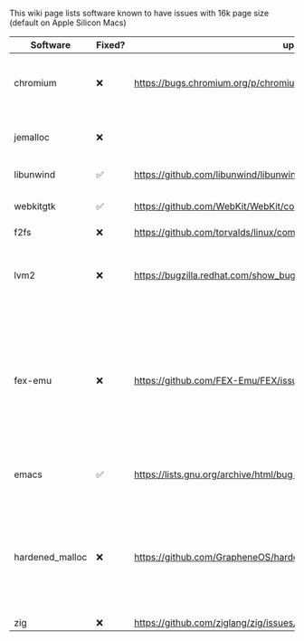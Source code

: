 This wiki page lists software known to have issues with 16k page size (default on Apple Silicon Macs)

| Software  | Fixed? | upstream report / PR / fix                      | Notes                                                  |
|-----------|--------|-------------------------------------------------|--------------------------------------------------------|
| chromium  | ❌ | https://bugs.chromium.org/p/chromium/issues/detail?id=1301788                                                | Includes electron-based apps (e.g. vscode, spotify, …) |
| jemalloc  | ❌ |                                                 | Works but isn’t portable once compiled in 4k or 16k    |
| libunwind | ✅ | https://github.com/libunwind/libunwind/pull/330 | fix in master, not yet released                        |
| webkitgtk | ✅ | https://github.com/WebKit/WebKit/commit/0a4a03da45f7749d31ba63ca2d569e891ee58018 | Fixed since 2.34.6 (see [changelog](https://trac.webkit.org/wiki/WebKitGTK/2.34.x)) |
| f2fs      | ❌ | https://github.com/torvalds/linux/commit/5c9b469295fb |                                                        |
| lvm2 | ❌ | https://bugzilla.redhat.com/show_bug.cgi?id=2059734 | Seems to work, but will throw warnings. Examples: [1 (pvcreate)](https://sourceware.org/git/?p=lvm2.git;a=blob;f=lib/metadata/metadata.c;h=1cda1888f35698c43a0dbc0ca4d8693730ad9a0f;hb=HEAD#l134) [2 (pvck)](https://sourceware.org/git/?p=lvm2.git;a=blob;f=tools/pvck.c;h=5273da63ca4ea7f527972a392df998dcc88692cb;hb=HEAD#l1150) |
| fex-emu | ❌ | https://github.com/FEX-Emu/FEX/issues/1221 | Looks as though Ryan has no intention to ever properly support 16k pages. Builds fine but will not run, complaining about "incorrect" system page size. |
| emacs | ✅ | https://lists.gnu.org/archive/html/bug-gnu-emacs/2021-03/msg01260.html | Fix to appear in the yet-unreleased emacs-28 |
| hardened_malloc | ❌ | https://github.com/GrapheneOS/hardened_malloc/issues/183 | There are more changes necessary to hardened_malloc before 16k page support is done. It is also not a high priority at the moment as we need MTE |
| zig | ❌ | https://github.com/ziglang/zig/issues/11308 | 